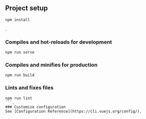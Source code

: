 

## Project setup
```
npm install
```
.
### Compiles and hot-reloads for development
```
npm run serve
```

### Compiles and minifies for production
```
npm run build
```

### Lints and fixes files
```
npm run lint
```.
### Customize configuration
See [Configuration Reference](https://cli.vuejs.org/config/).

